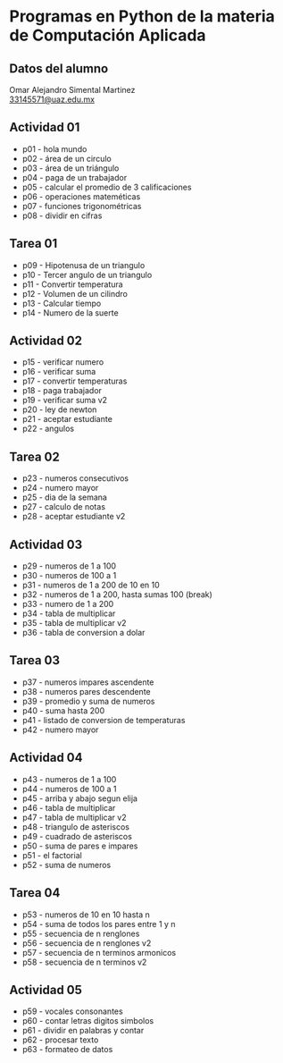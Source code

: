 # Programas en Python de la materia de Computación Aplicada

## Datos del alumno
Omar Alejandro Simental Martinez    
33145571@uaz.edu.mx

## Actividad 01

- p01 - hola mundo
- p02 - área de un circulo 
- p03 - área de un triángulo
- p04 - paga de un trabajador
- p05 - calcular el promedio de 3 calificaciones 
- p06 - operaciones mateméticas 
- p07 - funciones trigonométricas  
- p08 - dividir en cifras

## Tarea 01

- p09 - Hipotenusa de un triangulo
- p10 - Tercer angulo de un triangulo
- p11 - Convertir temperatura
- p12 - Volumen de un cilindro
- p13 - Calcular tiempo
- p14 - Numero de la suerte

## Actividad 02

- p15 - verificar numero
- p16 - verificar suma
- p17 - convertir temperaturas
- p18 - paga trabajador
- p19 - verificar suma v2
- p20 - ley de newton
- p21 - aceptar estudiante
- p22 - angulos

## Tarea 02
- p23 - numeros consecutivos 
- p24 - numero mayor 
- p25 - dia de la semana
- p27 - calculo de notas
- p28 - aceptar estudiante v2

## Actividad 03
- p29 - numeros de 1 a 100
- p30 - numeros de 100 a 1
- p31 - numeros de 1 a 200 de 10 en 10
- p32 - numeros de 1 a 200, hasta sumas 100 (break)
- p33 - numero de 1 a 200
- p34 - tabla de multiplicar
- p35 - tabla de multiplicar v2
- p36 - tabla de conversion a dolar

## Tarea 03
- p37 - numeros impares ascendente
- p38 - numeros pares descendente
- p39 - promedio y suma de numeros
- p40 - suma hasta 200
- p41 - listado de conversion de temperaturas
- p42 - numero mayor

## Actividad 04
- p43 - numeros de 1 a 100 
- p44 - numeros de 100 a 1 
- p45 - arriba y abajo segun elija
- p46 - tabla de multiplicar 
- p47 - tabla de multiplicar v2
- p48 - triangulo de asteriscos
- p49 - cuadrado de asteriscos
- p50 - suma de pares e impares
- p51 - el factorial
- p52 - suma de numeros  

## Tarea 04
- p53 - numeros de 10 en 10 hasta n
- p54 - suma de todos los pares entre 1 y n
- p55 - secuencia de n renglones
- p56 - secuencia de n renglones v2
- p57 - secuencia de n terminos armonicos 
- p58 - secuencia de n terminos v2

## Actividad 05
- p59 - vocales consonantes
- p60 - contar letras digitos simbolos
- p61 - dividir en palabras y contar
- p62 - procesar texto
- p63 - formateo de datos